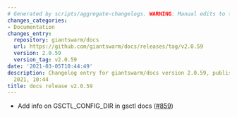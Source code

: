 ```yaml
---
# Generated by scripts/aggregate-changelogs. WARNING: Manual edits to this files will be overwritten.
changes_categories:
- Documentation
changes_entry:
  repository: giantswarm/docs
  url: https://github.com/giantswarm/docs/releases/tag/v2.0.59
  version: 2.0.59
  version_tag: v2.0.59
date: '2021-03-05T10:44:49'
description: Changelog entry for giantswarm/docs version 2.0.59, published on 05 March
  2021, 10:44
title: docs release v2.0.59
---
```


- Add info on GSCTL_CONFIG_DIR in gsctl docs ([#859](https://github.com/giantswarm/docs/pull/859))
